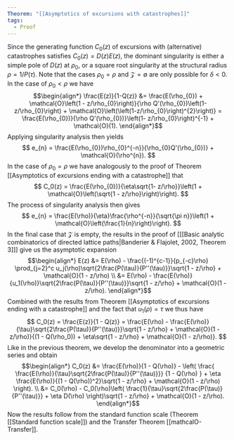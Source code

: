 ```yaml
---
Theorem: "[[Asymptotics of excursions with catastrophes]]"
tags:
  - Proof
---
```


Since the generating function $C_0(z)$ of excursions with (alternative) catastrophes satisfies $C_0(z) = D(z)E(z)$, the dominant singularity is either a simple pole of $D(z)$ at $\rho_0$, or a square root singularity at the structural radius $\rho = 1/P(\tau)$. Note that the cases $\rho_0 = \rho$ and $\mathcal{Z} = \emptyset$ are only possible for $\delta < 0$. In the case of $\rho_{0} < \rho$ we have
$$\begin{align*}
\frac{E(z)}{1-Q(z)} &= \frac{E(\rho_{0}) + \mathcal{O}\left(1 - z/\rho_{0}\right)}{\rho Q'(\rho_{0})\left(1- z/\rho_{0}\right) + \mathcal{O}\left(\left(1-z/\rho_{0}\right)^{2}\right)} 
= \frac{E(\rho_{0})}{\rho Q'(\rho_{0})}\left(1- z/\rho_{0}\right)^{-1} + \mathcal{O}(1).
\end{align*}$$
Applying singularity analysis then yields
$$
e_{n} = \frac{E(\rho_{0})\rho_{0}^{-n}}{\rho_{0}Q'(\rho_{0})} + \mathcal{O}(\rho^{n}).
$$
In the case of $\rho_{0}= \rho$ we have analogously to the proof of Theorem [[Asymptotics of excursions ending with a catastrophe]] that
$$
C_0(z) = \frac{E(\rho_{0})}{\eta\sqrt{1- z/\rho}}\left(1 + \mathcal{O}\left(\sqrt{1 - z/\rho}\right)\right).
$$
The process of singularity analysis then gives
$$
e_{n} = \frac{E(\rho)}{\eta}\frac{\rho^{-n}}{\sqrt{\pi n}}\left(1 + \mathcal{O}\left(\frac{1}{n}\right)\right).
$$
In the final case that $\mathcal{Z}$ is empty, the results in the proof of \[[[Basic analytic combinatorics of directed lattice paths|Banderier & Flajolet, 2002, Theorem 3]]\] give us the asymptotic expansion
$$\begin{align*}
E(z) &= E(\rho) - \frac{(-1)^{c-1}}{p_{-c}\rho} \prod_{j=2}^c u_j(\rho)\sqrt{2\frac{P(\tau)}{P''(\tau)}}\sqrt{1 - z/\rho} + \mathcal{O}(1 - z/\rho) \\
&= E(\rho) - \frac{E(\rho)}{u_1(\rho)}\sqrt{2\frac{P(\tau)}{P''(\tau)}}\sqrt{1 - z/\rho} + \mathcal{O}(1 - z/\rho).
\end{align*}$$
Combined with the results from Theorem [[Asymptotics of excursions ending with a catastrophe]] and the fact that $u_1(\rho) = \tau$ we thus have
$$
C_0(z) = \frac{E(z)}{1 - Q(z)} = \frac{E(\rho) - \frac{E(\rho)}{\tau}\sqrt{2\frac{P(\tau)}{P''(\tau)}}\sqrt{1 - z/\rho} + \mathcal{O}(1 - z/\rho)}{(1 - Q(\rho_0)) + \eta\sqrt{1 - z/\rho} + \mathcal{O}(1 - z/\rho)}.
$$
Like in the previous theorem, we develop the denominator into a geometric series and obtain
$$\begin{align*}
C_0(z) &= \frac{E(\rho)}{1 - Q(\rho)} - 
\left(
\frac{
\frac{E(\rho)}{\tau}\sqrt{2\frac{P(\tau)}{P''(\tau)}}}
{1 - Q(\rho)
} + 
\eta \frac{E(\rho)}{(1 - Q(\rho))^2}\sqrt{1 - z/\rho} + 
\mathcal{O}(1 - z/\rho)
\right). \\
&= C_0(\rho) - C_0(\rho)\left(
\frac{1}{\tau}\sqrt{2\frac{P(\tau)}{P''(\tau)}} + \eta D(\rho)
\right)\sqrt{1 - z/\rho} + \mathcal{O}(1 - z/\rho).
\end{align*}$$
Now the results follow from the standard function scale (Theorem [[Standard function scale]]) and the Transfer Theorem [[mathcalO-Transfer]].
